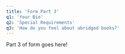 ```yaml
---
title: 'Form Part 3'
q1: 'Your Bio'
q2: 'Special Requirements'
q3: 'How do you feel about abridged books?'
---
```


Part 3 of form goes here!
